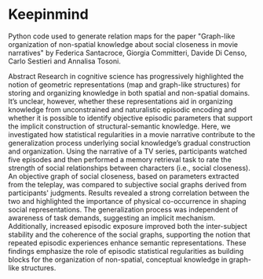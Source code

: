 # Keepinmind
Python code used to generate relation maps for the paper "Graph-like organization of non-spatial knowledge about social
closeness in movie narratives" by Federica Santacroce, Giorgia Committeri, Davide Di Censo, Carlo Sestieri and Annalisa Tosoni.

Abstract
Research in cognitive science has progressively highlighted the notion of geometric
representations (map and graph-like structures) for storing and organizing knowledge in
both spatial and non-spatial domains. It’s unclear, however, whether these representations
aid in organizing knowledge from unconstrained and naturalistic episodic encoding and
whether it is possible to identify objective episodic parameters that support the implicit
construction of structural-semantic knowledge. Here, we investigated how statistical
regularities in a movie narrative contribute to the generalization process underlying social
knowledge’s gradual construction and organization. Using the narrative of a TV series,
participants watched five episodes and then performed a memory retrieval task to rate the
strength of social relationships between characters (i.e., social closeness). An objective
graph of social closeness, based on parameters extracted from the teleplay, was
compared to subjective social graphs derived from participants&#39; judgments. Results
revealed a strong correlation between the two and highlighted the importance of physical
co-occurrence in shaping social representations. The generalization process was
independent of awareness of task demands, suggesting an implicit mechanism.
Additionally, increased episodic exposure improved both the inter-subject stability and the
coherence of the social graphs, supporting the notion that repeated episodic experiences
enhance semantic representations. These findings emphasize the role of episodic
statistical regularities as building blocks for the organization of non-spatial, conceptual
knowledge in graph-like structures.
